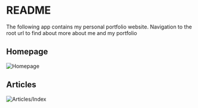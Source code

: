 # README
The following app contains my personal portfolio website. Navigation to the root url to find about more about me and my portfolio
## Homepage
![Homepage](https://dl.dropbox.com/s/bmbj044e8tuawkp/home-page.png?dl=0)
## Articles
![Articles/Index](https://www.dropbox.com/s/gd3mt5177bhpard/articles-page.png?dl=0)